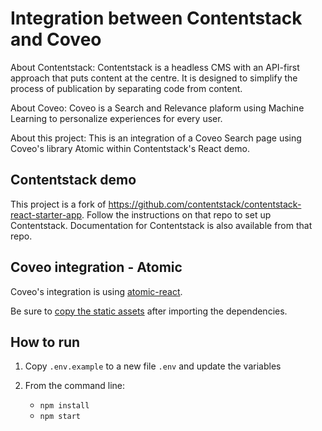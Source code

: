 # Integration between Contentstack and Coveo

About Contentstack: Contentstack is a headless CMS with an API-first approach that puts content at the centre. It is designed to simplify the process of publication by separating code from content.

About Coveo: Coveo is a Search and Relevance plaform using Machine Learning to personalize experiences for every user.

About this project: This is an integration of a Coveo Search page using Coveo's library Atomic within Contentstack's React demo.


## Contentstack demo

This project is a fork of https://github.com/contentstack/contentstack-react-starter-app. Follow the instructions on that repo to set up Contentstack. Documentation for Contentstack is also available from that repo.

## Coveo integration - Atomic

Coveo's integration is using [atomic-react](https://docs.coveo.com/en/atomic/latest/usage/frameworks/atomic-react-wrapper/).

Be sure to [copy the static assets](https://docs.coveo.com/en/atomic/latest/usage/frameworks/atomic-react-wrapper/#static-assets) after importing the dependencies.


## How to run

1. Copy `.env.example` to a new file `.env` and update the variables
2. From the command line: 

    * `npm install`
    * `npm start`
